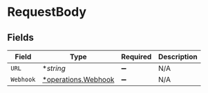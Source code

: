 # RequestBody


## Fields

| Field                                                            | Type                                                             | Required                                                         | Description                                                      |
| ---------------------------------------------------------------- | ---------------------------------------------------------------- | ---------------------------------------------------------------- | ---------------------------------------------------------------- |
| `URL`                                                            | **string*                                                        | :heavy_minus_sign:                                               | N/A                                                              |
| `Webhook`                                                        | [*operations.Webhook](../../../pkg/models/operations/webhook.md) | :heavy_minus_sign:                                               | N/A                                                              |